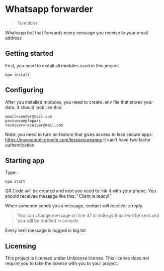 # Whatsapp forwarder

>Functions

Whatsapp bot that forwards every message you receive to your email address

## Getting started

First, you need to install all modules used in this project

```shell
npm install
```

## Configuring

After you installed modules, you need to create .env file that stores your data.
It should look like this:
```shell
email=sender@mail.com
pass=examplepass
receiver=receiver@mail.com
```
Note: you need to turn on feature that gives access to less secure apps:
        https://myaccount.google.com/lesssecureapps
        It can't have two factor authentication

## Starting app

Type:
```shell
npm start
```
QR Code will be created and next you need to link it with your phone.
You should receivee message like this:
    "Client is ready!"

When someone sends you a message, contact will receiver a reply.
>You can change message on line 47 in index.js
Email will be sent and you will be notified in console.

Every sent message is logged in log.txt

## Licensing
This project is licensed under Unlicense license. This license does not require you to take the license with you to your project.